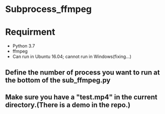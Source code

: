# Subprocess_ffmpeg  
# Requirment  
* Python 3.7  
* ffmpeg  
* Can run in Ubuntu 16.04; cannot run in Windows(fixing...)  
## Define the number of process you want to run at the bottom of the sub_ffmpeg.py  
## Make sure you have a "test.mp4" in the current directory.(There is a demo in the repo.)
